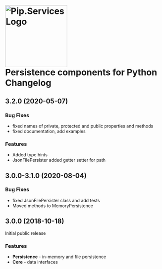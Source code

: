 # <img src="https://uploads-ssl.webflow.com/5ea5d3315186cf5ec60c3ee4/5edf1c94ce4c859f2b188094_logo.svg" alt="Pip.Services Logo" width="200"> <br/> Persistence components for Python Changelog

## <a name="3.2.0"></a> 3.2.0 (2020-05-07)

### Bug Fixes
* fixed names of private, protected and public properties and methods
* fixed documentation, add examples

### Features
* Added type hints
* JsonFilePersister added getter setter for path


## <a name="3.0.0-3.1.0"></a> 3.0.0-3.1.0 (2020-08-04)

### Bug Fixes
* fixed JsonFilePersister class and add tests
* Moved methods to MemoryPersistence

## <a name="3.0.0"></a> 3.0.0 (2018-10-18)

Initial public release

### Features
- **Persistence** - in-memory and file persistence
- **Core** - data interfaces

